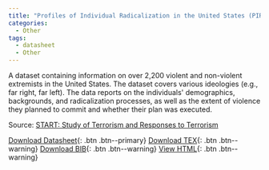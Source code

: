```yaml
---
title: "Profiles of Individual Radicalization in the United States (PIRUS)"
categories:
  - Other
tags:
  - datasheet
  - Other
---
```


A dataset containing information on over 2,200 violent and non-violent extremists in the United States. The dataset covers various ideologies (e.g., far right, far left). The data reports on the individuals' demographics, backgrounds, and radicalization processes, as well as the extent of violence they planned to commit and whether their plan was executed.

Source: [START: Study of Terrorism and Responses to Terrorism](https://www.start.umd.edu/data-tools/profiles-individual-radicalization-united-states-pirus)

[Download Datasheet](/assets/Datasheets/PIRUS.pdf){: .btn .btn--primary}
[Download TEX](/assets/Datasheets_Source/PIRUS_datasheet.tex){: .btn .btn--warning}
[Download BIB](/assets/Datasheets_Source/PIRUS.bib){: .btn .btn--warning}
[View HTML](/assets/Datasheets_Html/PIRUS_datasheet.tex.html){: .btn .btn--warning}
